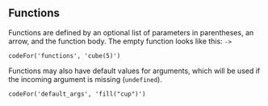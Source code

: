 ## Functions

Functions are defined by an optional list of parameters in parentheses, an arrow, and the function body. The empty function looks like this: `->`

```
codeFor('functions', 'cube(5)')
```

Functions may also have default values for arguments, which will be used if the incoming argument is missing (`undefined`).

```
codeFor('default_args', 'fill("cup")')
```
